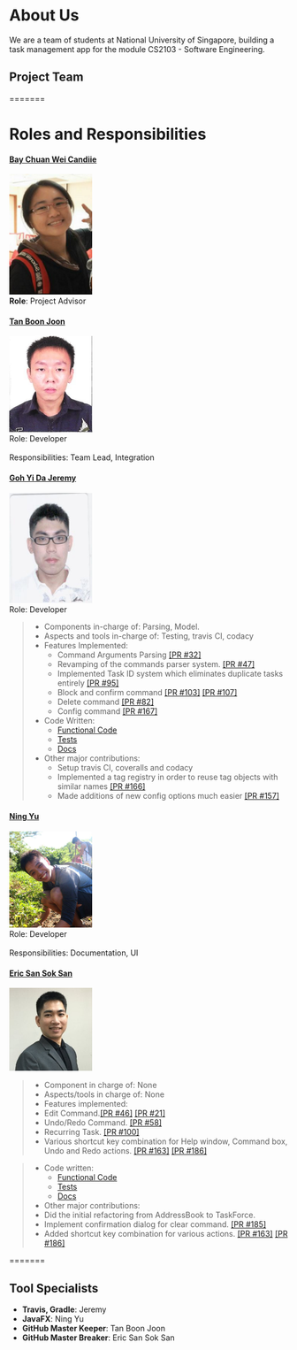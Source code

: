 # About Us

We are a team of students at National University of Singapore, building a task management app for the module CS2103 - Software Engineering.


## Project Team


=======
# Roles and Responsibilities
#### [Bay Chuan Wei Candiie](https://github.com/Candiie) <br>
<img src="images/candiie.png" width="150"><br>
**Role**: Project Advisor

#### [Tan Boon Joon](http://github.com/lejolly)
<img src="images/boon joon.jpg" width="150"><br>
Role: Developer <br>  
Responsibilities: Team Lead, Integration

#### [Goh Yi Da Jeremy](https://github.com/MightyCupcakes)
<img src="images/Jeremy.jpg" width="150"><br>
Role: Developer <br>  
> * Components in-charge of: Parsing, Model.
> * Aspects and tools in-charge of: Testing, travis CI, codacy
> * Features Implemented: <br>
>   * Command Arguments Parsing [[PR #32]](https://github.com/CS2103AUG2016-F10-C2/main/pull/32)
>   * Revamping of the commands parser system. [[PR #47]](https://github.com/CS2103AUG2016-F10-C2/main/pull/47)
>   * Implemented Task ID system which eliminates duplicate tasks entirely [[PR #95]](https://github.com/CS2103AUG2016-F10-C2/main/pull/95)
>   * Block and confirm command [[PR #103]](https://github.com/CS2103AUG2016-F10-C2/main/pull/103) [[PR #107]](https://github.com/CS2103AUG2016-F10-C2/main/pull/107)
>   * Delete command [[PR #82]](https://github.com/CS2103AUG2016-F10-C2/main/pull/82)
>   * Config command [[PR #167]](https://github.com/CS2103AUG2016-F10-C2/main/pull/167)
> * Code Written: 
>   * [Functional Code](https://github.com/CS2103AUG2016-F10-C2/main/blob/master/collated/main/A0135768R.md) 
>   * [Tests](https://github.com/CS2103AUG2016-F10-C2/main/blob/master/collated/test/A0135768R.md)  
>   * [Docs](https://github.com/CS2103AUG2016-F10-C2/main/blob/master/collated/docs/A0135768R.md)
> * Other major contributions:
>   * Setup travis CI, coveralls and codacy
>   * Implemented a tag registry in order to reuse tag objects with similar names [[PR #166]](https://github.com/CS2103AUG2016-F10-C2/main/pull/166)
>   * Made additions of new config options much easier [[PR #157]](https://github.com/CS2103AUG2016-F10-C2/main/pull/157)

#### [Ning Yu](https://github.com/ningyuuu)
<img src="images/ningyu.jpg" width="150"><br>
Role: Developer <br>  
Responsibilities: Documentation, UI 

#### [Eric San Sok San](https://github.com/ericsssan)
<img src="images/Eric.jpg" width="150"><br>

> * Component in charge of: None <br>
> * Aspects/tools in charge of: None <br>
> * Features implemented: <br>
>  * Edit Command.[[PR #46]](https://github.com/CS2103AUG2016-F10-C2/main/pull/46) [[PR #21]](https://github.com/CS2103AUG2016-F10-C2/main/pull/21) <br>
>  * Undo/Redo Command. [[PR #58]](https://github.com/CS2103AUG2016-F10-C2/main/pull/58)<br>
>  * Recurring Task. [[PR #100]](https://github.com/CS2103AUG2016-F10-C2/main/pull/100)<br>
>  * Various shortcut key combination for Help window, Command box, Undo and Redo actions. [[PR #163]](https://github.com/CS2103AUG2016-F10-C2/main/pull/163) [[PR #186]](https://github.com/CS2103AUG2016-F10-C2/main/pull/186) <br>

> * Code written:
>   * [Functional Code](https://github.com/CS2103AUG2016-F10-C2/main/blob/master/collated/main/A0140037W.md) 
>   * [Tests](https://github.com/CS2103AUG2016-F10-C2/main/blob/master/collated/test/A0140037W.md)  
>   * [Docs](https://github.com/CS2103AUG2016-F10-C2/main/blob/master/collated/docs/A0140037W.md)
> * Other major contributions: <br>
>  * Did the initial refactoring from AddressBook to TaskForce. <br>
>  * Implement confirmation dialog for clear command. [[PR #185]](https://github.com/CS2103AUG2016-F10-C2/main/pull/185)<br>
>  * Added shortcut key combination for various actions. [[PR #163]](https://github.com/CS2103AUG2016-F10-C2/main/pull/163) [[PR #186]](https://github.com/CS2103AUG2016-F10-C2/main/pull/186) <br>

=======
## Tool Specialists
* **Travis, Gradle**: Jeremy
* **JavaFX**: Ning Yu
* **GitHub Master Keeper**: Tan Boon Joon
* **GitHub Master Breaker**: Eric San Sok San
